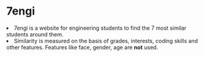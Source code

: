 <h1>7engi</h1>

<p>
	<li>7engi is a website for engineering students to find the 7 most similar students around them.</li>
	<li>Similarity is measured on the basis of grades, interests, coding skills and other features. Features like face, gender, age are <strong>not</strong> used.</li>
</p>
